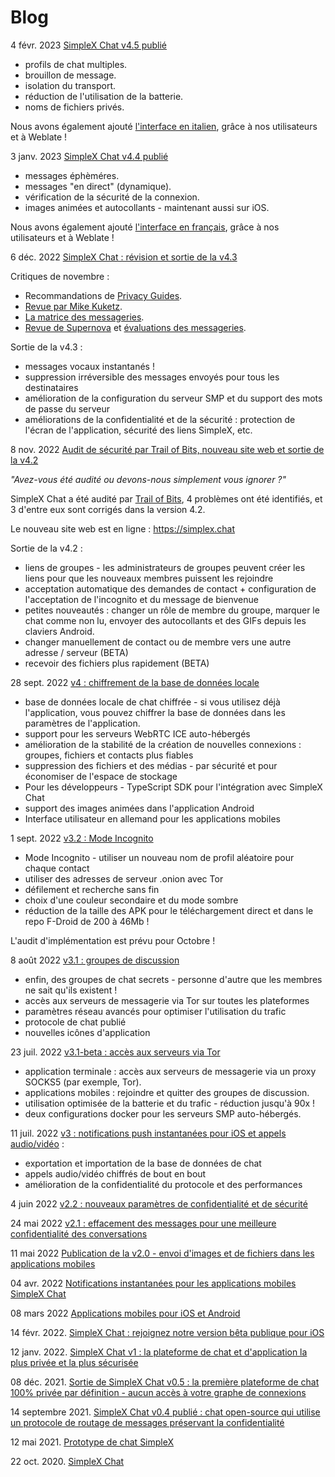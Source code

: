 # Blog

4 févr. 2023 [SimpleX Chat v4.5 publié](./20230103-simplex-chat-v4.4-disappearing-messages.md)

- profils de chat multiples.
- brouillon de message.
- isolation du transport.
- réduction de l'utilisation de la batterie.
- noms de fichiers privés.

Nous avons également ajouté [l'interface en italien](#french-language-interface), grâce à nos utilisateurs et à Weblate !

3 janv. 2023 [SimpleX Chat v4.4 publié](./20230103-simplex-chat-v4.4-disappearing-messages.md)

- messages éphèméres.
- messages "en direct" (dynamique).
- vérification de la sécurité de la connexion.
- images animées et autocollants - maintenant aussi sur iOS.

Nous avons également ajouté [l'interface en français](#french-language-interface), grâce à nos utilisateurs et à Weblate !

6 déc. 2022 [SimpleX Chat : révision et sortie de la v4.3](./20221206-simplex-chat-v4.3-voice-messages.md)

Critiques de novembre :

- Recommandations de [Privacy Guides](https://www.privacyguides.org/real-time-communication/#simplex-chat).
- [Revue par Mike Kuketz](https://www.kuketz-blog.de/simplex-eindruecke-vom-messenger-ohne-identifier/).
- [La matrice des messageries](https://www.messenger-matrix.de).
- [Revue de Supernova](https://supernovas.space/detailed_reviews.html#simplex) et [évaluations des messageries](https://supernovas.space/messengers.html).

Sortie de la v4.3 :

- messages vocaux instantanés !
- suppression irréversible des messages envoyés pour tous les destinataires
- amélioration de la configuration du serveur SMP et du support des mots de passe du serveur
- améliorations de la confidentialité et de la sécurité : protection de l'écran de l'application, sécurité des liens SimpleX, etc.

8 nov. 2022 [Audit de sécurité par Trail of Bits, nouveau site web et sortie de la v4.2](./20221108-simplex-chat-v4.2-security-audit-new-website.md)

_"Avez-vous été audité ou devons-nous simplement vous ignorer ?"_

SimpleX Chat a été audité par [Trail of Bits](https://www.trailofbits.com/about), 4 problèmes ont été identifiés, et 3 d'entre eux sont corrigés dans la version 4.2.

Le nouveau site web est en ligne : https://simplex.chat

Sortie de la v4.2 :

- liens de groupes - les administrateurs de groupes peuvent créer les liens pour que les nouveaux membres puissent les rejoindre
- acceptation automatique des demandes de contact + configuration de l'acceptation de l'incognito et du message de bienvenue
- petites nouveautés : changer un rôle de membre du groupe, marquer le chat comme non lu, envoyer des autocollants et des GIFs depuis les claviers Android.
- changer manuellement de contact ou de membre vers une autre adresse / serveur (BETA)
- recevoir des fichiers plus rapidement (BETA)

28 sept. 2022 [v4 : chiffrement de la base de données locale](./20220928-simplex-chat-v4-encrypted-database.md)

- base de données locale de chat chiffrée - si vous utilisez déjà l'application, vous pouvez chiffrer la base de données dans les paramètres de l'application.
- support pour les serveurs WebRTC ICE auto-hébergés
- amélioration de la stabilité de la création de nouvelles connexions : groupes, fichiers et contacts plus fiables
- suppression des fichiers et des médias - par sécurité et pour économiser de l'espace de stockage
- Pour les développeurs - TypeScript SDK pour l'intégration avec SimpleX Chat
- support des images animées dans l'application Android
- Interface utilisateur en allemand pour les applications mobiles

1 sept. 2022 [v3.2 : Mode Incognito](./20220901-simplex-chat-v3.2-incognito-mode.md)

- Mode Incognito - utiliser un nouveau nom de profil aléatoire pour chaque contact
- utiliser des adresses de serveur .onion avec Tor
- défilement et recherche sans fin
- choix d'une couleur secondaire et du mode sombre
- réduction de la taille des APK pour le téléchargement direct et dans le repo F-Droid de 200 à 46Mb !

L'audit d'implémentation est prévu pour Octobre !

8 août 2022 [v3.1 : groupes de discussion](./20220808-simplex-chat-v3.1-chat-groups.md)

- enfin, des groupes de chat secrets - personne d'autre que les membres ne sait qu'ils existent !
- accès aux serveurs de messagerie via Tor sur toutes les plateformes
- paramètres réseau avancés pour optimiser l'utilisation du trafic
- protocole de chat publié
- nouvelles icônes d'application

23 juil. 2022 [v3.1-beta : accès aux serveurs via Tor](./20220723-simplex-chat-v3.1-tor-groups-efficiency.md)

- application terminale : accès aux serveurs de messagerie via un proxy SOCKS5 (par exemple, Tor).
- applications mobiles : rejoindre et quitter des groupes de discussion.
- utilisation optimisée de la batterie et du trafic - réduction jusqu'à 90x !
- deux configurations docker pour les serveurs SMP auto-hébergés.

11 juil. 2022 [v3 : notifications push instantanées pour iOS et appels audio/vidéo](./20220711-simplex-chat-v3-released-ios-notifications-audio-video-calls-database-export-import-protocol-improvements.md) :

- exportation et importation de la base de données de chat
- appels audio/vidéo chiffrés de bout en bout
- amélioration de la confidentialité du protocole et des performances

4 juin 2022 [v2.2 : nouveaux paramètres de confidentialité et de sécurité](./20220604-simplex-chat-new-privacy-security-settings.md)

24 mai 2022 [v2.1 : effacement des messages pour une meilleure confidentialité des conversations](./20220524-simplex-chat-better-privacy.md)

11 mai 2022 [Publication de la v2.0 - envoi d'images et de fichiers dans les applications mobiles](./20220511-simplex-chat-v2-images-files.md)

04 avr. 2022 [Notifications instantanées pour les applications mobiles SimpleX Chat](./20220404-simplex-chat-instant-notifications.md)

08 mars 2022 [Applications mobiles pour iOS et Android](./20220308-simplex-chat-mobile-apps.md)

14 févr. 2022. [SimpleX Chat : rejoignez notre version bêta publique pour iOS](./20220214-simplex-chat-ios-public-beta.md)

12 janv. 2022. [SimpleX Chat v1 : la plateforme de chat et d'application la plus privée et la plus sécurisée](./20220112-simplex-chat-v1-released.md)

08 déc. 2021. [Sortie de SimpleX Chat v0.5 : la première plateforme de chat 100% privée par définition - aucun accès à votre graphe de connexions](./20211208-simplex-chat-v0.5-released.md)

14 septembre 2021. [SimpleX Chat v0.4 publié : chat open-source qui utilise un protocole de routage de messages préservant la confidentialité](./20210914-simplex-chat-v0.4-released.md)

12 mai 2021. [Prototype de chat SimpleX](./20210512-simplex-chat-terminal-ui.md)

22 oct. 2020. [SimpleX Chat](./20201022-simplex-chat.md)
